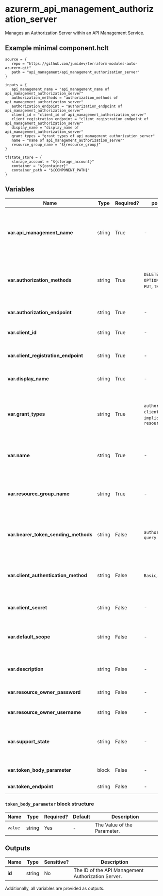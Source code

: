# azurerm_api_management_authorization_server

Manages an Authorization Server within an API Management Service.

## Example minimal component.hclt

```hcl
source = {
   repo = "https://github.com/jumidev/terraform-modules-auto-azurerm.git" 
   path = "api_management/api_management_authorization_server" 
}

inputs = {
   api_management_name = "api_management_name of api_management_authorization_server" 
   authorization_methods = "authorization_methods of api_management_authorization_server" 
   authorization_endpoint = "authorization_endpoint of api_management_authorization_server" 
   client_id = "client_id of api_management_authorization_server" 
   client_registration_endpoint = "client_registration_endpoint of api_management_authorization_server" 
   display_name = "display_name of api_management_authorization_server" 
   grant_types = "grant_types of api_management_authorization_server" 
   name = "name of api_management_authorization_server" 
   resource_group_name = "${resource_group}" 
}

tfstate_store = {
   storage_account = "${storage_account}" 
   container = "${container}" 
   container_path = "${COMPONENT_PATH}" 
}

```

## Variables

| Name | Type | Required? |  possible values |  Description |
| ---- | ---- | --------- |  ----------- | ----------- |
| **var.api_management_name** | string | True | -  |  The name of the API Management Service in which this Authorization Server should be created. Changing this forces a new resource to be created. | 
| **var.authorization_methods** | string | True | `DELETE`, `GET`, `HEAD`, `OPTIONS`, `PATCH`, `POST`, `PUT`, `TRACE`  |  The HTTP Verbs supported by the Authorization Endpoint. Possible values are `DELETE`, `GET`, `HEAD`, `OPTIONS`, `PATCH`, `POST`, `PUT` and `TRACE`. | 
| **var.authorization_endpoint** | string | True | -  |  The OAUTH Authorization Endpoint. | 
| **var.client_id** | string | True | -  |  The Client/App ID registered with this Authorization Server. | 
| **var.client_registration_endpoint** | string | True | -  |  The URI of page where Client/App Registration is performed for this Authorization Server. | 
| **var.display_name** | string | True | -  |  The user-friendly name of this Authorization Server. | 
| **var.grant_types** | string | True | `authorizationCode`, `clientCredentials`, `implicit`, `resourceOwnerPassword`  |  Form of Authorization Grants required when requesting an Access Token. Possible values are `authorizationCode`, `clientCredentials`, `implicit` and `resourceOwnerPassword`. | 
| **var.name** | string | True | -  |  The name of this Authorization Server. Changing this forces a new resource to be created. | 
| **var.resource_group_name** | string | True | -  |  The name of the Resource Group in which the API Management Service exists. Changing this forces a new resource to be created. | 
| **var.bearer_token_sending_methods** | string | False | `authorizationHeader`, `query`  |  The mechanism by which Access Tokens are passed to the API. Possible values are `authorizationHeader` and `query`. | 
| **var.client_authentication_method** | string | False | `Basic`, `Body`  |  The Authentication Methods supported by the Token endpoint of this Authorization Server.. Possible values are `Basic` and `Body`. | 
| **var.client_secret** | string | False | -  |  The Client/App Secret registered with this Authorization Server. | 
| **var.default_scope** | string | False | -  |  The Default Scope used when requesting an Access Token, specified as a string containing space-delimited values. | 
| **var.description** | string | False | -  |  A description of the Authorization Server, which may contain HTML formatting tags. | 
| **var.resource_owner_password** | string | False | -  |  The password associated with the Resource Owner. | 
| **var.resource_owner_username** | string | False | -  |  The username associated with the Resource Owner. | 
| **var.support_state** | string | False | -  |  Does this Authorization Server support State? If this is set to `true` the client may use the state parameter to raise protocol security. | 
| **var.token_body_parameter** | block | False | -  |  A `token_body_parameter` block. | 
| **var.token_endpoint** | string | False | -  |  The OAUTH Token Endpoint. | 

### `token_body_parameter` block structure

| Name | Type | Required? | Default | Description |
| ---- | ---- | --------- | ------- | ----------- |
| `value` | string | Yes | - | The Value of the Parameter. |



## Outputs

| Name | Type | Sensitive? | Description |
| ---- | ---- | --------- | --------- |
| **id** | string | No  | The ID of the API Management Authorization Server. | 

Additionally, all variables are provided as outputs.
